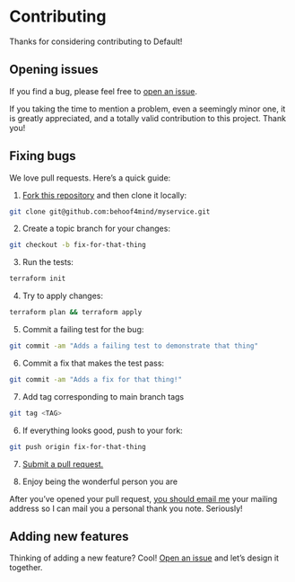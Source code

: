 # Contributing

Thanks for considering contributing to Default!

## Opening issues

If you find a bug, please feel free to [open an issue](https://github.com/behoof4mind/myservice/issues).

If you taking the time to mention a problem, even a seemingly minor one, it is greatly appreciated, and a totally valid contribution to this project. Thank you!

## Fixing bugs

We love pull requests. Here’s a quick guide:

1. [Fork this repository](https://github.com/behoof4mind/myservice) and then clone it locally:

  ```bash
  git clone git@github.com:behoof4mind/myservice.git
  ```

2. Create a topic branch for your changes:

  ```bash
  git checkout -b fix-for-that-thing
  ```
3. Run the tests:

  ```bash
  terraform init
  ```

4. Try to apply changes:

  ```bash
  terraform plan && terraform apply
  ```

5. Commit a failing test for the bug:

  ```bash
  git commit -am "Adds a failing test to demonstrate that thing"
  ```

6. Commit a fix that makes the test pass:

  ```bash
  git commit -am "Adds a fix for that thing!"
  ```
7. Add tag corresponding to main branch tags

  ```bash
  git tag <TAG>
  ```

6. If everything looks good, push to your fork:

  ```bash
  git push origin fix-for-that-thing
  ```

7. [Submit a pull request.](https://help.github.com/articles/creating-a-pull-request)

8. Enjoy being the wonderful person you are

After you’ve opened your pull request, [you should email me](mailto:dlavrushko@protonmail.com) your mailing address so I can mail you a personal thank you note. Seriously!

## Adding new features

Thinking of adding a new feature? Cool! [Open an issue](https://github.com/behoof4mind/myservice/issues) and let’s design it together.

